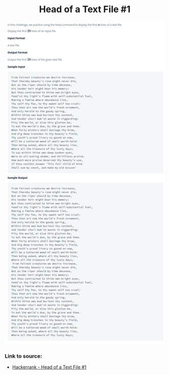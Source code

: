 <h1 align="center">Head of a Text File #1</h1>

![alt text](https://github.com/matthew01lokiet/Github-repos-images/blob/main/Other/Bash/head_of_a_text_file_%231.png)

### Link to source: 
- <a href="https://www.hackerrank.com/challenges/text-processing-head-1/problem">Hackerrank - Head of a Text File #1</a>

